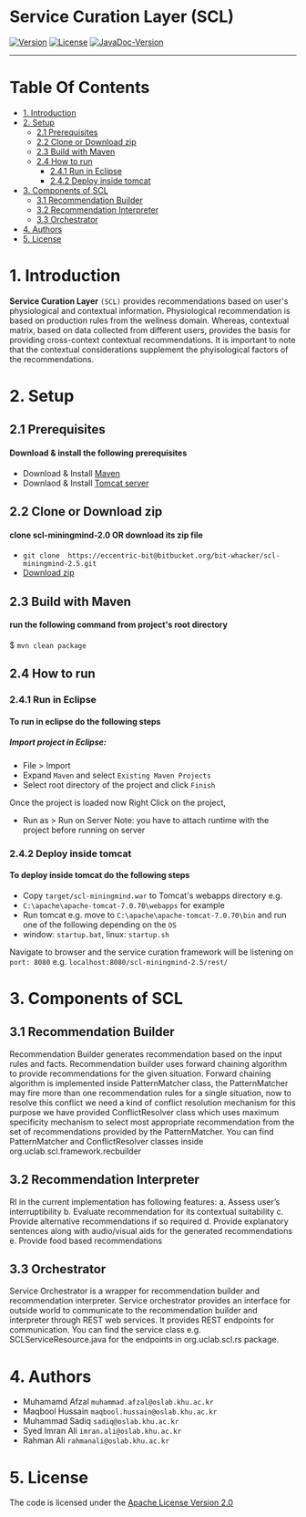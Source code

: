 # Service Curation Layer (SCL)
[![Version](https://img.shields.io/badge/mining%20minds-version%202.5-green.svg)](http://www.miningminds.re.kr/english/)
[![License](https://img.shields.io/badge/Apache%20License%20-Version%202.0-yellowgreen.svg)](https://www.apache.org/licenses/LICENSE-2.0)
[![JavaDoc-Version](https://img.shields.io/badge/JavaDoc-Version%202.5-green.svg)](https://ubiquitous-computing-lab.github.io/mining-minds/doc/scl-doc/integrated/doc/index.html)

--------------------------

# Table Of Contents
- [1. Introduction](#1-introduction)
- [2. Setup](#2-setup)
  - [2.1 Prerequisites](#2.1-prerequisites)
  - [2.2 Clone or Download zip](#2.2-clone-or-download-zip)
  - [2.3 Build with Maven](#2.3-build-with-maven)
  - [2.4 How to run](#2.4-how-to-run)
    - [2.4.1 Run in Eclipse](#2.4.1-run-in-eclipse)
    - [2.4.2 Deploy inside tomcat](#2.4.2-deploy-inside-tomcat)
- [3. Components of SCL](#3-components-of-scl)
  - [3.1 Recommendation Builder](#3.1-recommendation-builder)
  - [3.2 Recommendation Interpreter](#3.2-recommendation-interpreter)
  - [3.3 Orchestrator](#3.3-orchestrator)
- [4. Authors](#4-authors)
- [5. License](#5-license)
  
# 1. Introduction

**Service Curation Layer** `(SCL)` provides recommendations based on user's physiological and contextual information. Physiological recommendation is based on production rules from the wellness domain. Whereas, contextual matrix, based on data collected from different users, provides the basis for providing cross-context contextual recommendations. It is important to note that the contextual considerations supplement the phyisological factors of the recommendations. 

# 2. Setup
## 2.1 Prerequisites
#### Download & install the following prerequisites
- Download & Install [Maven]([https://www.apache.org/dyn/closer.cgi)
- Downlaod & Install [Tomcat server](http://tomcat.apache.org/)

## 2.2 Clone or Download zip
#### clone scl-miningmind-2.0 OR download its zip file
* `git clone  https://eccentric-bit@bitbucket.org/bit-whacker/scl-miningmind-2.5.git`
* [Download zip](https://eccentric-bit@bitbucket.org/bit-whacker/scl-miningmind-2.5.git)

## 2.3 Build with Maven
#### run the following command from project's root directory
$ `mvn clean package`

## 2.4 How to run
### 2.4.1 Run in Eclipse
#### To run in eclipse do the following steps
##### Import project in Eclipse:
* File > Import 
* Expand `Maven` and select `Existing Maven Projects` 
* Select root directory of the project and click `Finish`

Once the project is loaded now Right Click on the project, 
* Run as > Run on Server
Note: you have to attach runtime with the project before running on server

### 2.4.2 Deploy inside tomcat
#### To deploy inside tomcat do the following steps
* Copy `target/scl-miningmind.war` to Tomcat's webapps directory e.g. 
* `C:\apache\apache-tomcat-7.0.70\webapps` for example
* Run tomcat e.g. move to `C:\apache\apache-tomcat-7.0.70\bin` and run one of the following depending on the `OS`
* window: `startup.bat`, linux: `startup.sh`

Navigate to browser and the service curation framework will be listening on `port: 8080`
e.g. `localhost:8080/scl-miningmind-2.5/rest/`


# 3. Components of SCL
## 3.1 Recommendation Builder
Recommendation Builder generates recommendation based on the input rules and facts.
Recommendation builder uses forward chaining algorithm to provide recommendations for the given situation. Forward chaining algorithm is implemented inside PatternMatcher class, the PatternMatcher may fire more than one recommendation rules for a single situation, now to resolve this conflict we need a kind of conflict resolution mechanism for this purpose we have provided ConflictResolver class which uses maximum specificity mechanism to select most appropriate recommendation from the set of recommendations provided by the PatternMatcher. You can find PatternMatcher and ConflictResolver classes inside org.uclab.scl.framework.recbuilder

## 3.2 Recommendation Interpreter
RI in the current implementation has following features:
a.	Assess user’s interruptibility
b.	Evaluate recommendation for its contextual suitability
c.	Provide alternative recommendations if so required
d.	Provide explanatory sentences along with audio/visual aids for the generated recommendations
e.	Provide food based recommendations

## 3.3 Orchestrator
Service Orchestrator is a wrapper for recommendation builder and recommendation interpreter. Service orchestrator provides an interface for outside world to communicate to the recommendation builder and interpreter through REST web services. It provides REST endpoints for communication. You can find the service class e.g. SCLServiceResource.java for the endpoints in org.uclab.scl.rs package.

# 4. Authors

- Muhamamd Afzal  `muhammad.afzal@oslab.khu.ac.kr`
- Maqbool Hussain `maqbool.hussain@oslab.khu.ac.kr`
- Muhammad Sadiq  `sadiq@oslab.khu.ac.kr`
- Syed Imran Ali  `imran.ali@oslab.khu.ac.kr`
- Rahman Ali `rahmanali@oslab.khu.ac.kr`


# 5. License
The code is licensed under the [Apache License Version 2.0](http://www.apache.org/licenses/LICENSE-2.0)

